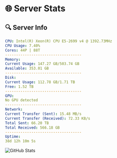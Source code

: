 # 🌐 Server Stats
## 🔍 Server Info
```yaml
CPU: Intel(R) Xeon(R) CPU E5-2699 v4 @ 1392.73MHz
CPU Usage: 7.40%
Cores: 44P | 88T
-----------------------------------
Memory:
Current Usage: 147.27 GB/503.74 GB
Available: 353.01 GB
-----------------------------------
Disk:
Current Usage: 112.78 GB/1.71 TB
Free: 1.52 TB
-----------------------------------
GPU:
No GPU detected
-----------------------------------
Network:
Current Transfer (Sent): 15.48 MB/s
Current Transfer (Received): 72.33 KB/s
Total Sent: 66.20 TB
Total Received: 566.18 GB
-----------------------------------
Uptime:
38d 12h 10m 5s
```
![GitHub Stats](https://img.shields.io/badge/Updated-2025-04-15_09:32:54-blue)